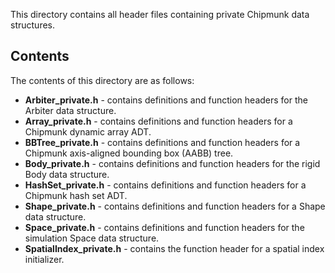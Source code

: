 This directory contains all header files containing private Chipmunk data structures.

Contents
--------

The contents of this directory are as follows:
- **Arbiter_private.h** - contains definitions and function headers for the Arbiter data structure.
- **Array_private.h** - contains definitions and function headers for a Chipmunk dynamic array ADT.
- **BBTree_private.h** - contains definitions and function headers for a Chipmunk axis-aligned bounding box (AABB) tree.
- **Body_private.h** - contains definitions and function headers for the rigid Body data structure.
- **HashSet_private.h** - contains definitions and function headers for a Chipmunk hash set ADT.
- **Shape_private.h** - contains definitions and function headers for a Shape data structure.
- **Space_private.h** - contains definitions and function headers for the simulation Space data structure.
- **SpatialIndex_private.h** - contains the function header for a spatial index initializer.
